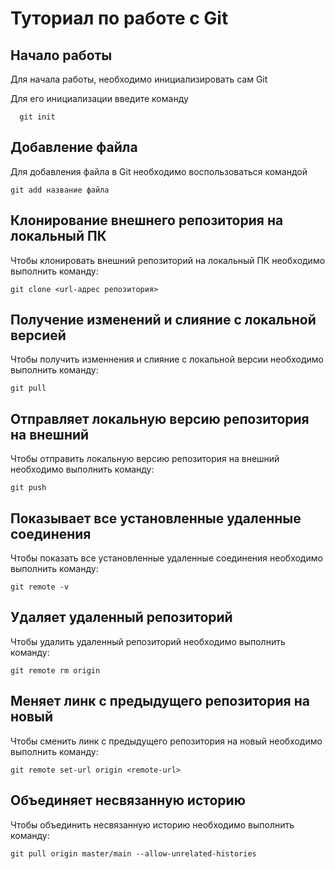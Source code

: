 # Туториал по работе с Git

## Начало работы

Для начала работы, необходимо инициализировать сам Git

Для его инициализации введите команду 

```
  git init
```

## Добавление файла

Для добавления файла в Git необходимо воспользоваться командой 

```
git add название файла
```
## Клонирование внешнего репозитория на локальный ПК

Чтобы клонировать внешний репозиторий на локальный ПК необходимо выполнить команду:

```
git clone <url-адрес репозитория>
```
## Получение изменений и слияние с локальной версией

Чтобы получить изменнения и слияние с локальной версии необходимо выполнить команду:

```
git pull
```
## Отправляет локальную версию репозитория на внешний

Чтобы отправить локальную версию репозитория на внешний необходимо выполнить команду:

```
git push
```
## Показывает все установленные удаленные соединения

Чтобы показать все установленные удаленные соединения необходимо выполнить команду:

```
git remote -v
```
## Удаляет удаленный репозиторий

Чтобы удалить удаленный репозиторий необходимо выполнить команду:

```
git remote rm origin
```
## Меняет линк с предыдущего репозитория на новый

Чтобы сменить линк с предыдущего репозитория на новый необходимо выполнить команду:

```
git remote set-url origin <remote-url>
```
## Объединяет несвязанную историю

Чтобы объединить несвязанную историю необходимо выполнить команду:

```
git pull origin master/main --allow-unrelated-histories
```
